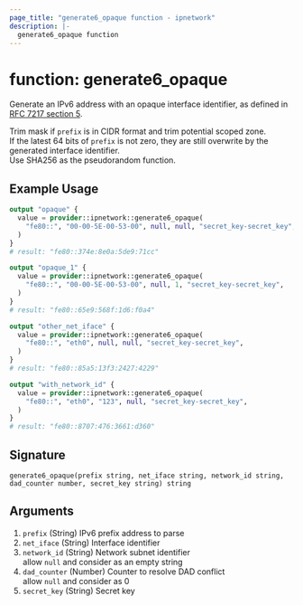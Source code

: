 ```yaml
---
page_title: "generate6_opaque function - ipnetwork"
description: |-
  generate6_opaque function
---
```


# function: generate6_opaque

Generate an IPv6 address with an opaque interface identifier,
as defined in [RFC 7217 section 5](https://tools.ietf.org/html/rfc7217#section-5).

Trim mask if `prefix` is in CIDR format and trim potential scoped zone.  
If the latest 64 bits of `prefix` is not zero, they are still
overwrite by the generated interface identifier.  
Use SHA256 as the pseudorandom function.

## Example Usage

```terraform
output "opaque" {
  value = provider::ipnetwork::generate6_opaque(
    "fe80::", "00-00-5E-00-53-00", null, null, "secret_key-secret_key",
  )
}
# result: "fe80::374e:8e0a:5de9:71cc"

output "opaque_1" {
  value = provider::ipnetwork::generate6_opaque(
    "fe80::", "00-00-5E-00-53-00", null, 1, "secret_key-secret_key",
  )
}
# result: "fe80::65e9:568f:1d6:f0a4"

output "other_net_iface" {
  value = provider::ipnetwork::generate6_opaque(
    "fe80::", "eth0", null, null, "secret_key-secret_key",
  )
}
# result: "fe80::85a5:13f3:2427:4229"

output "with_network_id" {
  value = provider::ipnetwork::generate6_opaque(
    "fe80::", "eth0", "123", null, "secret_key-secret_key",
  )
}
# result: "fe80::8707:476:3661:d360"
```

## Signature

```text
generate6_opaque(prefix string, net_iface string, network_id string, dad_counter number, secret_key string) string
```

## Arguments

1. `prefix` (String) IPv6 prefix address to parse
2. `net_iface` (String) Interface identifier
3. `network_id` (String) Network subnet identifier  
    allow `null` and consider as an empty string
4. `dad_counter` (Number) Counter to resolve DAD conflict  
    allow `null` and consider as 0
5. `secret_key` (String) Secret key
